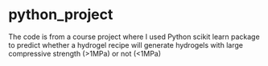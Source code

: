 # python_project
The code is from a course project where I used Python scikit learn package to predict whether a hydrogel recipe will generate hydrogels with large compressive strength (>1MPa) or not (<1MPa)
